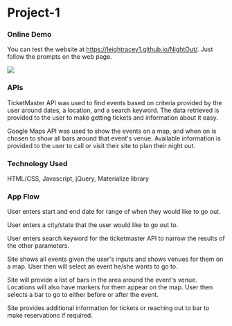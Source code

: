 # Project-1

### Online Demo
You can test the website at https://leightracey1.github.io/NightOut/. Just follow the prompts on the web page.

![](./images/results-screenshot.jpg)

### APIs

TicketMaster API was used to find events based on criteria provided by the user around dates, a location, and a search keyword. The data retrieved is provided to the user to make getting tickets and information about it easy.


Google Maps API was used to show the events on a map, and when on is chosen to show all bars around that event's venue. Available information is provided to the user to call or visit their site to plan their night out.

### Technology Used

HTML/CSS, Javascript, jQuery, Materialize library


### App Flow

User enters start and end date for range of when they would like to go out.

User enters a city/state that the user would like to go out to.

User enters search keyword for the ticketmaster API to narrow the results of the other parameters.

Site shows all events given the user's inputs and shows venues for them on a map. User then will select an event he/she wants to go to.

Site will provide a list of bars in the area around the event's venue. Locations will also have markers for them appear on the map. User then selects a bar to go to either before or after the event.

Site provides additional information for tickets or reaching out to bar to make reservations if required.

